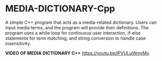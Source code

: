 # MEDIA-DICTIONARY-Cpp
A simple C++ program that acts as a media-related dictionary. Users can input media terms, and the program will provide their definitions. The program uses a while loop for continuous user interaction, if-else statements for term matching, and string conversion to handle case insensitivity.

**VIDEO OF MEDIA DICTIONARY C++**
https://youtu.be/lPVULuWmyMo
